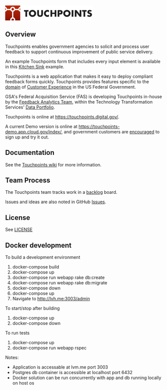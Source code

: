 ![Touchpoints Logo](https://github.com/GSA/touchpoints/blob/main/app/assets/images/touchpoints-logo-@2x.png?raw=true)

## Overview

Touchpoints enables government agencies
to solicit and process user feedback to
support continuous improvement of public service delivery.

An example Touchpoints form that includes every input element
is available in this
[Kitchen Sink](https://touchpoints.app.cloud.gov/touchpoints/34d93e4e/submit)
example.

Touchpoints is a web application
that makes it easy to deploy
compliant feedback forms quickly.
Touchpoints provides features specific to the
[domain](https://en.wikipedia.org/wiki/Domain-driven_design/) of
[Customer Experience](https://www.performance.gov/cx/)
in the US Federal Government.

GSA's Federal Acquisition Service (FAS) is developing Touchpoints in-house by the
[Feedback Analytics Team](mailto:feedback-analytics@gsa.gov),
within the Technology Transformation Services'
[Data Portfolio](https://www.gsa.gov/about-us/organization/federal-acquisition-service/technology-transformation-services/tts-solutions#data).

Touchpoints is online at <https://touchpoints.digital.gov/>.

A current Demo version is online at <https://touchpoints-demo.app.cloud.gov/index/>,
and government customers are [encouraged](https://github.com/GSA/touchpoints/wiki/Touchpoints-Demo-Environment/) to sign up and try it out.

## Documentation

See the [Touchpoints wiki](https://github.com/gsa/touchpoints/wiki) for more information.

## Team Process

The Touchpoints team tracks work in a [backlog](https://en.wikipedia.org/wiki/Kanban) board.

Issues and ideas are also noted in GitHub [Issues](https://github.com/gsa/touchpoints/issues).

## License

See [LICENSE](LICENSE.md)

## Docker development

To build a development environment

1. docker-compose build
2. docker-compose up 
3. docker-compose run webapp rake db:create
4. docker-compose run webapp rake db:migrate
5. docker-compose down
6. docker-compose up
7. Navigate to http://lvh.me:3003/admin

To start/stop after building
1. docker-compose up
2. docker-compose down

To run tests
1. docker-compose up
2. docker-compose run webapp rspec

Notes:
+  Application is accessable at lvm.me port 3003
+  Postgres db container is accessible at localhost port 6432
+  Docker solution can be run concurrently with app and db running locally on host os


